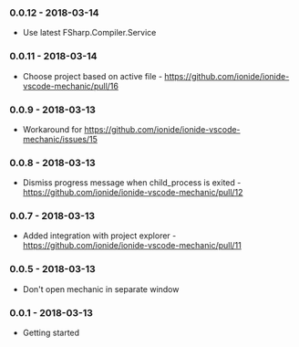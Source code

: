 ### 0.0.12 - 2018-03-14
* Use latest FSharp.Compiler.Service

### 0.0.11 - 2018-03-14
* Choose project based on active file - https://github.com/ionide/ionide-vscode-mechanic/pull/16

### 0.0.9 - 2018-03-13
* Workaround for https://github.com/ionide/ionide-vscode-mechanic/issues/15

### 0.0.8 - 2018-03-13
* Dismiss progress message when child_process is exited - https://github.com/ionide/ionide-vscode-mechanic/pull/12

### 0.0.7 - 2018-03-13
* Added integration with project explorer - https://github.com/ionide/ionide-vscode-mechanic/pull/11

### 0.0.5 - 2018-03-13
* Don't open mechanic in separate window

### 0.0.1 - 2018-03-13
* Getting started